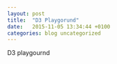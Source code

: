 ```yaml
---
layout: post
title:  "D3 Playgorund"
date:   2015-11-05 13:34:44 +0100
categories: blog uncategorized
---
```


D3 playgournd